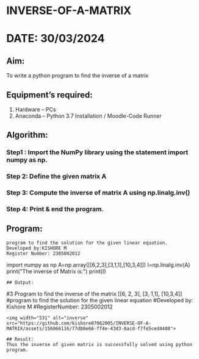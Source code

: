 # INVERSE-OF-A-MATRIX
# DATE: 30/03/2024
## Aim:
To write a python program to find the inverse of a matrix
## Equipment’s required:
1. 	Hardware – PCs
2. 	Anaconda – Python 3.7 Installation / Moodle-Code Runner
## Algorithm:
### Step1 : Import the NumPy library using the statement import numpy as np.
### Step 2: Define the given matrix A
### Step 3: Compute the inverse of matrix A using np.linalg.inv()
### Step 4: Print & end the program.
## Program:
```
program to find the solution for the given linear equation.
Developed by:KISHORE M
Register Number: 2305002012
```
import numpy as np
A=np.array([[6,2,3],[3,1,1],[10,3,4]])
I=np.linalg.inv(A)
print("The inverse of Matrix is:")
print(I)
```
## Output:
```
#3 Program to find the inverse of the matrix [[6, 2, 3], [3, 1,1], [10,3,4]]
#program to find the solution for the given linear equation
#Developed by: Kishore M
#RegisterNumber: 2305002012
```
<img width="531" alt="inverse" src="https://github.com/kishore07062005/INVERSE-OF-A-MATRIX/assets/156066116/77d88e66-ff4e-43d3-8acd-f7fe5ced4480">

## Result:
Thus the inverse of given matrix is successfully solved using python program.
